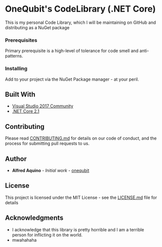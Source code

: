 # OneQubit's CodeLibrary (.NET Core)

This is my personal Code Library, which I will be maintaining on GitHub and distributing as a NuGet package

### Prerequisites

Primary prerequisite is a high-level of tolerance for code smell and anti-patterns.

### Installing

Add to your project via the NuGet Package manager - at your peril.

## Built With

* [Visual Studio 2017 Community](https://visualstudio.microsoft.com/vs/community/)
* [.NET Core 2.1](https://dotnet.microsoft.com/download/dotnet-core/2.1)

## Contributing

Please read [CONTRIBUTING.md](https://gist.github.com/PurpleBooth/b24679402957c63ec426) for details on our code of conduct, and the process for submitting pull requests to us.

## Author

* **Alfred Aquino** - *Initial work* - [onequbit](https://github.com/onequbit)

## License

This project is licensed under the MIT License - see the [LICENSE.md](LICENSE.md) file for details

## Acknowledgments

* I acknowledge that this library is pretty horrible and I am a terrible person for inflicting it on the world.
* mwahahaha
